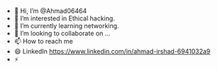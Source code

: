 - 👋 Hi, I’m @Ahmad06464
- 👀 I’m interested in Ethical hacking.
- 🌱 I’m currently learning networking.
- 💞️ I’m looking to collaborate on ...
- 📫 How to reach me
- 😄 LinkedIn https://www.linkedin.com/in/ahmad-irshad-6941032a9
- ⚡ 

<!---
Ahmad06464/Ahmad06464 is a ✨ special ✨ repository because its `README.md` (this file) appears on your GitHub profile.
You can click the Preview link to take a look at your changes.
--->
